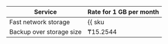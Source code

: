 Service | Rate for 1 GB per month
----- | -----
Fast network storage | {{ sku|KZT|mdb.cluster.network-nvme.pg|month|string }}
Backup over storage size | ₸15.2544
